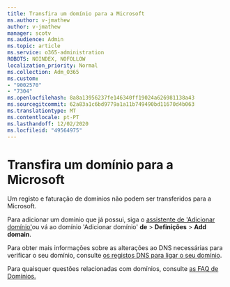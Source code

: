 ```yaml
---
title: Transfira um domínio para a Microsoft
ms.author: v-jmathew
author: v-jmathew
manager: scotv
ms.audience: Admin
ms.topic: article
ms.service: o365-administration
ROBOTS: NOINDEX, NOFOLLOW
localization_priority: Normal
ms.collection: Adm_O365
ms.custom:
- "9002570"
- "7304"
ms.openlocfilehash: 8a8a13956237fe146340ff19024a626981138a43
ms.sourcegitcommit: 62a83a1c6bd9779a1a11b749490bd11670d4b063
ms.translationtype: MT
ms.contentlocale: pt-PT
ms.lasthandoff: 12/02/2020
ms.locfileid: "49564975"
---
```

# <a name="transfer-a-domain-to-microsoft"></a>Transfira um domínio para a Microsoft

Um registo e faturação de domínios não podem ser transferidos para a Microsoft.

Para adicionar um domínio que já possui, siga o [assistente de 'Adicionar domínio'](https://admin.microsoft.com/Adminportal/Domains/Wizard)ou vá ao domínio 'Adicionar domínio' **de**  >  **Definições**  >  **Add domain**.

Para obter mais informações sobre as alterações ao DNS necessárias para verificar o seu domínio, consulte [os registos DNS para ligar o seu domínio](https://docs.microsoft.com/microsoft-365/admin/get-help-with-domains/create-dns-records-at-any-dns-hosting-provider).

Para quaisquer questões relacionadas com domínios, consulte [as FAQ de Domínios.](https://docs.microsoft.com/microsoft-365/admin/setup/domains-faq)
